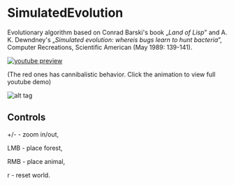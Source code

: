 # SimulatedEvolution
Evolutionary algorithm based on Conrad Barski's book „_Land of Lisp_” and A. K. Dewndney's „_Simulated evolution: whereis bugs learn to hunt bacteria_”, Computer Recreations, Scientific American (May 1989: 139-141).

[![youtube preview](https://j.gifs.com/lO18l5.gif)](https://youtu.be/EODNAZlkics)

(The red ones has cannibalistic behavior. Click the animation to view full youtube demo)

![alt tag](https://github.com/rszczers/SimulatedEvolution/blob/master/evolution.png)

## Controls
+/- - zoom in/out,

LMB - place forest,

RMB - place animal,

r - reset world.
